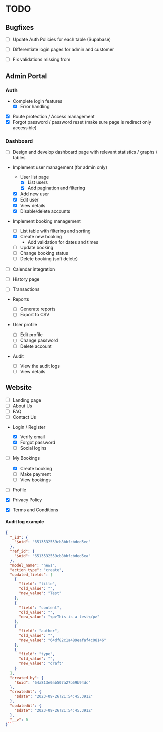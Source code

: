 # TODO

## Bugfixes

-   [ ] Update Auth Policies for each table (Supabase)
-   [ ] Differentiate login pages for admin and customer

-   [ ] Fix validations missing from

## Admin Portal

### Auth

-   Complete login features
    -   [x] Error handling
-   [x] Route protection / Access management
-   [x] Forgot password / password reset (make sure page is redirect only accessible)

### Dashboard

-   [ ] Design and develop dashboard page with relevant statistics / graphs / tables

-   Implement user management (for admin only)

    -   User list page
        -   [x] List users
        -   [x] Add pagination and filtering
    -   [x] Add new user
    -   [x] Edit user
    -   [x] View details
    -   [x] Disable/delete accounts

-   Implement booking management

    -   [ ] List table with filtering and sorting
    -   [x] Create new booking
        -   Add validation for dates and times
    -   [ ] Update booking
    -   [ ] Change booking status
    -   [ ] Delete booking (soft delete)

-   [ ] Calendar integration

-   [ ] History page

-   [ ] Transactions

-   Reports

    -   [ ] Generate reports
    -   [ ] Export to CSV

-   User profile

    -   [ ] Edit profile
    -   [ ] Change password
    -   [ ] Delete account

-   Audit
    -   [ ] View the audit logs
    -   [ ] View details

## Website

-   [ ] Landing page
-   [ ] About Us
-   [ ] FAQ
-   [ ] Contact Us

-   Login / Register

    -   [x] Verify email
    -   [x] Forgot password
    -   [ ] Social logins

-   [ ] My Bookings
    -   [x] Create booking
    -   [ ] Make payment
    -   [ ] View bookings
-   [ ] Profile

-   [x] Privacy Policy
-   [x] Terms and Conditions

#### Audit log example

````json
{
  "_id": {
    "$oid": "6513532559cb8bbfcbded5ec"
  },
  "ref_id": {
    "$oid": "6513532559cb8bbfcbded5ea"
  },
  "model_name": "news",
  "action_type": "create",
  "updated_fields": [
    {
      "field": "title",
      "old_value": "",
      "new_value": "Test"
    },
    {
      "field": "content",
      "old_value": "",
      "new_value": "<p>This is a test</p>"
    },
    {
      "field": "author",
      "old_value": "",
      "new_value": "64df82c1a489eafaf4c08146"
    },
    {
      "field": "type",
      "old_value": "",
      "new_value": "draft"
    }
  ],
  "created_by": {
    "$oid": "64a813e0ab507a27b59b94dc"
  },
  "createdAt": {
    "$date": "2023-09-26T21:54:45.391Z"
  },
  "updatedAt": {
    "$date": "2023-09-26T21:54:45.391Z"
  },
  "__v": 0
}```
````
